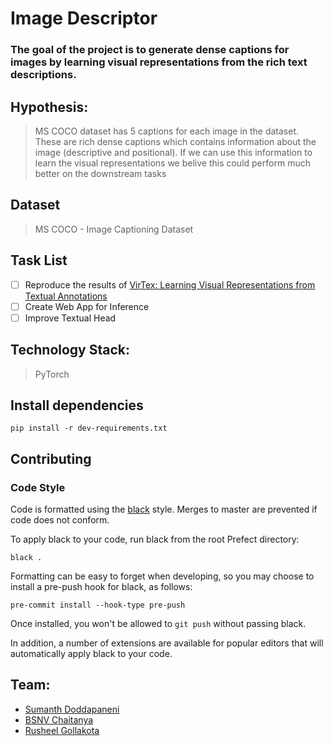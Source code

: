 # Image Descriptor

### The goal of the project is to generate dense captions for images by learning visual representations from the rich text descriptions.

## Hypothesis: 
> MS COCO dataset has 5 captions for each image in the dataset. These are rich dense captions which contains information about the image (descriptive and positional). If we can use this information to learn the visual representations we belive this could perform much better on the downstream tasks

## Dataset
> MS COCO - Image Captioning Dataset

## Task List
 - [ ] Reproduce the results of [VirTex: Learning Visual Representations from Textual Annotations](https://arxiv.org/abs/2006.06666)
 - [ ] Create Web App for Inference
 - [ ] Improve Textual Head

## Technology Stack:
> PyTorch

## Install dependencies
``` pip install -r dev-requirements.txt ```

## Contributing ##
### Code Style ###

Code is formatted using the [black](https://github.com/ambv/black) style. Merges to master are prevented if code does not conform.

To apply black to your code, run black from the root Prefect directory:

```
black .
```
Formatting can be easy to forget when developing, so you may choose to install a pre-push hook for black, as follows:

```
pre-commit install --hook-type pre-push
```

Once installed, you won't be allowed to `git push` without passing black.

In addition, a number of extensions are available for popular editors that will automatically apply black to your code.

## Team:
- [Sumanth Doddapaneni](https://www.linkedin.com/in/sumanth-doddapaneni-25494b130/)
- [BSNV Chaitanya](https://www.linkedin.com/in/basava-sai-naga-viswa-chaitanya-665083172/)
- [Rusheel Gollakota](https://www.linkedin.com/in/rusheel-gollakota-028612145/) 